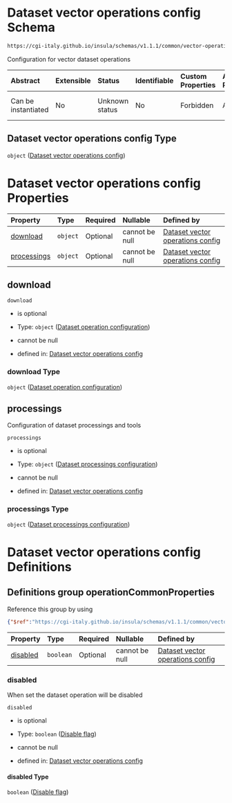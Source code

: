 # Dataset vector operations config Schema

```txt
https://cgi-italy.github.io/insula/schemas/v1.1.1/common/vector-operations-config.schema.json
```

Configuration for vector dataset operations

| Abstract            | Extensible | Status         | Identifiable | Custom Properties | Additional Properties | Access Restrictions | Defined In                                                                                                         |
| :------------------ | :--------- | :------------- | :----------- | :---------------- | :-------------------- | :------------------ | :----------------------------------------------------------------------------------------------------------------- |
| Can be instantiated | No         | Unknown status | No           | Forbidden         | Allowed               | none                | [vector-operations-config.schema.json](schemas/common/vector-operations-config.schema.json) |

## Dataset vector operations config Type

`object` ([Dataset vector operations config](vector-operations-config.md))

# Dataset vector operations config Properties

| Property                    | Type     | Required | Nullable       | Defined by                                                                                                                                                                                                                           |
| :-------------------------- | :------- | :------- | :------------- | :----------------------------------------------------------------------------------------------------------------------------------------------------------------------------------------------------------------------------------- |
| [download](#download)       | `object` | Optional | cannot be null | [Dataset vector operations config](vector-operations-config-defs-dataset-operation-configuration.md)            |
| [processings](#processings) | `object` | Optional | cannot be null | [Dataset vector operations config](vector-operations-config-properties-dataset-processings-configuration.md) |

## download



`download`

* is optional

* Type: `object` ([Dataset operation configuration](vector-operations-config-defs-dataset-operation-configuration.md))

* cannot be null

* defined in: [Dataset vector operations config](vector-operations-config-defs-dataset-operation-configuration.md)

### download Type

`object` ([Dataset operation configuration](vector-operations-config-defs-dataset-operation-configuration.md))

## processings

Configuration of dataset processings and tools

`processings`

* is optional

* Type: `object` ([Dataset processings configuration](vector-operations-config-properties-dataset-processings-configuration.md))

* cannot be null

* defined in: [Dataset vector operations config](vector-operations-config-properties-dataset-processings-configuration.md)

### processings Type

`object` ([Dataset processings configuration](vector-operations-config-properties-dataset-processings-configuration.md))

# Dataset vector operations config Definitions

## Definitions group operationCommonProperties

Reference this group by using

```json
{"$ref":"https://cgi-italy.github.io/insula/schemas/v1.1.1/common/vector-operations-config.schema.json#/$defs/operationCommonProperties"}
```

| Property              | Type      | Required | Nullable       | Defined by                                                                                                                                                                                                                                                                        |
| :-------------------- | :-------- | :------- | :------------- | :-------------------------------------------------------------------------------------------------------------------------------------------------------------------------------------------------------------------------------------------------------------------------------- |
| [disabled](#disabled) | `boolean` | Optional | cannot be null | [Dataset vector operations config](vector-operations-config-defs-dataset-operation-configuration-properties-disable-flag.md) |

### disabled

When set the dataset operation will be disabled

`disabled`

* is optional

* Type: `boolean` ([Disable flag](vector-operations-config-defs-dataset-operation-configuration-properties-disable-flag.md))

* cannot be null

* defined in: [Dataset vector operations config](vector-operations-config-defs-dataset-operation-configuration-properties-disable-flag.md)

#### disabled Type

`boolean` ([Disable flag](vector-operations-config-defs-dataset-operation-configuration-properties-disable-flag.md))
